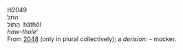 <body>
  <p>H2049<br>  התל  <br> הָתוֹל  ‎  hâthôl  <br><i>haw-thole‘ </i><br>From <a href="h2048.htm">2048</a> (only in plural collectively); a <i>derision: - </i>mocker.<br></p>
 </body>